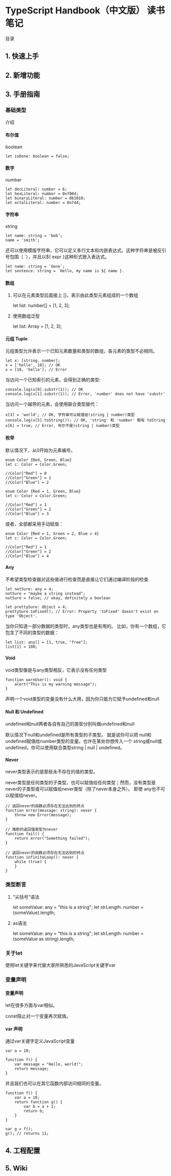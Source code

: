 # TypeScript Handbook（中文版） 读书笔记 #

目录

## 1. 快速上手 ##

## 2. 新增功能 ##

## 3. 手册指南 ##

### 基础类型 ###

介绍

#### 布尔值 ####

boolean

	let isDone: boolean = false;

#### 数字 ####

number

	let decLiteral: number = 6;
	let hexLiteral: number = 0xf00d;
	let binaryLiteral: number = 0b1010;
	let octalLiteral: number = 0o744;

#### 字符串 ####

string

	let name: string = 'bob';
	name = 'smith';

还可以使用模版字符串，它可以定义多行文本和内嵌表达式。这种字符串是被反引号包围（ `），并且以${ expr }这种形式嵌入表达式。

	let name: string = `Gene`;
	let sentence: string = `Hello, my name is ${ name }.

#### 数组 ####

1. 可以在元素类型后面接上 []，表示由此类型元素组成的一个数组

	let list: number[] = [1, 2, 3];

2. 使用数组泛型

	let list: Array<number> = [1, 2, 3];

#### 元组 Tuple ####

元组类型允许表示一个已知元素数量和类型的数组，各元素的类型不必相同。

	let x: [string, number];
	x = ['hello', 10]; // OK
	x = [10, 'hello']; // Error

当访问一个已知索引的元素，会得到正确的类型:

	console.log(x[0].substr(1)); // OK
	console.log(x[1].substr(1)); // Error, 'number' does not have 'substr'

当访问一个越界的元素，会使用联合类型替代：

	x[3] = 'world'; // OK, 字符串可以赋值给(string | number)类型
	console.log(x[5].toString()); // OK, 'string' 和 'number' 都有 toString
	x[6] = true; // Error, 布尔不是(string | number)类型

#### 枚举 ####

默认情况下，从0开始为元素编号。

	enum Color {Red, Green, Blue}
	let c: Color = Color.Green;

	//Color["Red"] = 0
	//Color["Green"] = 1
	//Color["Blue"] = 2

	enum Color {Red = 1, Green, Blue}
	let c: Color = Color.Green;

	//Color["Red"] = 1
	//Color["Green"] = 2
	//Color["Blue"] = 3

或者，全部都采用手动赋值：

	enum Color {Red = 1, Green = 2, Blue = 4}
	let c: Color = Color.Green;

	//Color["Red"] = 1
	//Color["Green"] = 2
	//Color["Blue"] = 4

#### Any ####

不希望类型检查器对这些值进行检查而是直接让它们通过编译阶段的检查

	let notSure: any = 4;
	notSure = "maybe a string instead";
	notSure = false; // okay, definitely a boolean

	let prettySure: Object = 4;
	prettySure.toFixed(); // Error: Property 'toFixed' doesn't exist on type 'Object'.

当你只知道一部分数据的类型时，any类型也是有用的。 比如，你有一个数组，它包含了不同的类型的数据： 

	let list: any[] = [1, true, "free"];
	list[1] = 100;

#### Void ####

void类型像是与any类型相反，它表示没有任何类型

	function warnUser(): void {
    	alert("This is my warning message");
	}

声明一个void类型的变量没有什么大用，因为你只能为它赋予undefined和null

#### Null 和 Undefined ####

undefined和null两者各自有自己的类型分别叫做undefined和null

默认情况下null和undefined是所有类型的子类型。 就是说你可以把 null和undefined赋值给number类型的变量。也许在某处你想传入一个 string或null或undefined，你可以使用联合类型string | null | undefined。

#### Never ####

never类型表示的是那些永不存在的值的类型。 

never类型是任何类型的子类型，也可以赋值给任何类型；然而，没有类型是never的子类型或可以赋值给never类型（除了never本身之外）。 即使 any也不可以赋值给never。

	// 返回never的函数必须存在无法达到的终点
	function error(message: string): never {
    	throw new Error(message);
	}

	// 推断的返回值类型为never
	function fail() {
   		return error("Something failed");
	}

	// 返回never的函数必须存在无法达到的终点
	function infiniteLoop(): never {
    	while (true) {
    	}
	}

### 类型断言 ###

1. “尖括号”语法

	let someValue: any = "this is a string";
	let strLength: number = (<string>someValue).length;

2. as语法

	let someValue: any = "this is a string";
	let strLength: number = (someValue as string).length;

### 关于let ###

使用let关键字来代替大家所熟悉的JavaScript关键字var

### 变量声明 ###

#### 变量声明 ####

let在很多方面与var相似。

const阻止对一个变量再次赋值。

#### var 声明 ####

通过var关键字定义JavaScript变量

	var a = 10;

	function f() {
    	var message = "Hello, world!";
    	return message;
	}

并且我们也可以在其它函数内部访问相同的变量。
	
	function f() {
	    var a = 10;
	    return function g() {
	        var b = a + 1;
	        return b;
	    }
	}
	
	var g = f();
	g(); // returns 11;

## 4. 工程配置 ##

## 5. Wiki ##